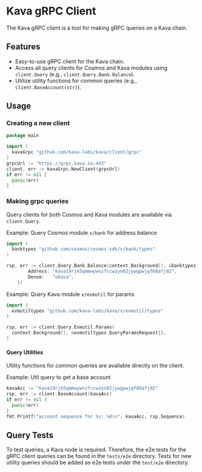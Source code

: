 # Kava gRPC Client

The Kava gRPC client is a tool for making gRPC queries on a Kava chain.

## Features

- Easy-to-use gRPC client for the Kava chain.
- Access all query clients for Cosmos and Kava modules using `client.Query` (e.g., `client.Query.Bank.Balance`).
- Utilize utility functions for common queries (e.g., `client.BaseAccount(str)`).

## Usage

### Creating a new client

```go
package main

import (
  kavaGrpc "github.com/kava-labs/kava/client/grpc"
)
grpcUrl := "https://grpc.kava.io:443"
client, err := kavaGrpc.NewClient(grpcUrl)
if err != nil {
  panic(err)
}
```

### Making grpc queries

Query clients for both Cosmos and Kava modules are available via `client.Query`.

Example: Query Cosmos module `x/bank` for address balance

```go
import (
  banktypes "github.com/cosmos/cosmos-sdk/x/bank/types"
)

rsp, err := client.Query.Bank.Balance(context.Background(), &banktypes.QueryBalanceRequest{
		Address: "kava19rjk5qmmwywnzfccwzyn02jywgpwjqf60afj92",
		Denom:   "ukava",
	})
```

Example: Query Kava module `x/evmutil` for params

```go
import (
  evmutiltypes "github.com/kava-labs/kava/x/evmutil/types"
)

rsp, err := client.Query.Evmutil.Params(
  context.Background(), &evmutiltypes.QueryParamsRequest{},
)
```

#### Query Utilities

Utility functions for common queries are available directly on the client.

Example: Util query to get a base account

```go
kavaAcc := "kava19rjk5qmmwywnzfccwzyn02jywgpwjqf60afj92"
rsp, err := client.BaseAccount(kavaAcc)
if err != nil {
  panic(err)
}
fmt.Printf("account sequence for %s: %d\n", kavaAcc, rsp.Sequence)
```

## Query Tests

To test queries, a Kava node is required. Therefore, the e2e tests for the gRPC client queries can be found in the `tests/e2e` directory. Tests for new utility queries should be added as e2e tests under the `test/e2e` directory.
